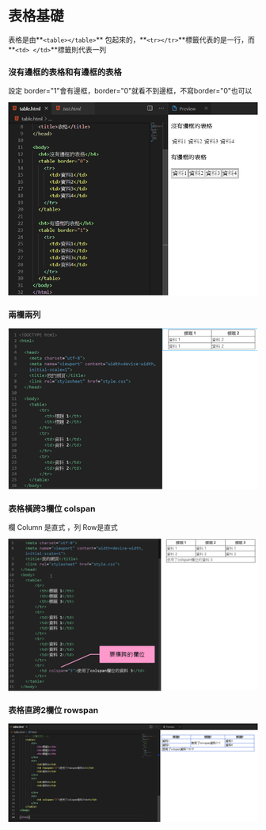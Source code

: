 # 表格基礎

表格是由**`<table></table>`** 包起來的，**`<tr></tr>`**標籤代表的是一行，而 **`<td> </td>`**標籤則代表一列

### 沒有邊框的表格和有邊框的表格

設定 border="1"會有邊框，border="0"就看不到邊框，不寫border="0"也可以

![](../../.gitbook/assets/image%20%2891%29.png)

### 兩欄兩列

![](../../.gitbook/assets/image%20%28111%29.png)

### 表格橫跨3欄位 colspan

欄 Column 是直式 ，列 Row是直式

![](../../.gitbook/assets/image%20%28100%29.png)

### 表格直跨2欄位 rowspan

![](../../.gitbook/assets/image%20%2859%29.png)

